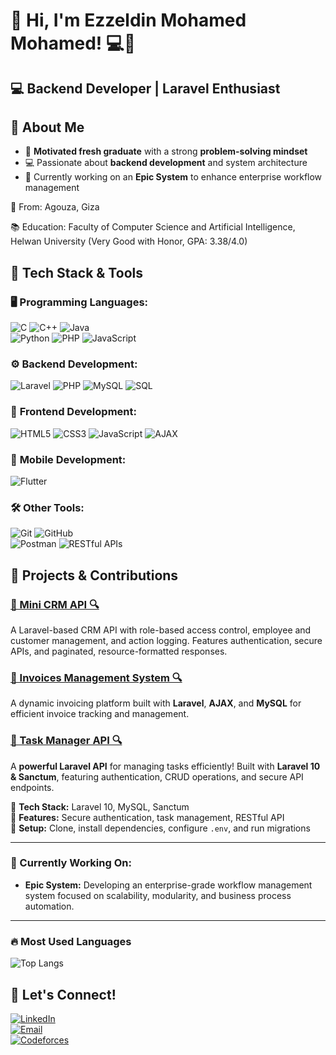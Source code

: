 # 👋 Hi, I'm Ezzeldin Mohamed Mohamed! 💻🚀

## 💻 Backend Developer | Laravel Enthusiast 

## 🌟 About Me

- 🎯 **Motivated fresh graduate** with a strong **problem-solving mindset**  
- 💻 Passionate about **backend development** and system architecture  
- 🚀 Currently working on an **Epic System** to enhance enterprise workflow management

📍 From: Agouza, Giza

📚 Education: Faculty of Computer Science and Artificial Intelligence, Helwan University (Very Good with Honor, GPA: 3.38/4.0)

## 🚀 Tech Stack & Tools  

### 🖥️ **Programming Languages:**  
![C](https://img.shields.io/badge/-C-blue?style=flat&logo=c)  ![C++](https://img.shields.io/badge/-C++-00599C?style=flat&logo=c%2B%2B)  ![Java](https://img.shields.io/badge/-Java-red?style=flat&logo=openjdk)  
![Python](https://img.shields.io/badge/-Python-3776AB?style=flat&logo=python)  ![PHP](https://img.shields.io/badge/-PHP-777BB4?style=flat&logo=php)  ![JavaScript](https://img.shields.io/badge/-JavaScript-F7DF1E?style=flat&logo=javascript&logoColor=black)  

### ⚙️ **Backend Development:**  
![Laravel](https://img.shields.io/badge/-Laravel-FF2D20?style=flat&logo=laravel&logoColor=white)  ![PHP](https://img.shields.io/badge/-PHP-777BB4?style=flat&logo=php)  ![MySQL](https://img.shields.io/badge/-MySQL-4479A1?style=flat&logo=mysql&logoColor=white) ![SQL](https://img.shields.io/badge/-SQL-4479A1?style=flat&logo=sqlite&logoColor=white)

### 🎨 **Frontend Development:**  
![HTML5](https://img.shields.io/badge/-HTML5-E34F26?style=flat&logo=html5&logoColor=white)  ![CSS3](https://img.shields.io/badge/-CSS3-1572B6?style=flat&logo=css3)  ![JavaScript](https://img.shields.io/badge/-JavaScript-F7DF1E?style=flat&logo=javascript)  ![AJAX](https://img.shields.io/badge/-AJAX-0078D7?style=flat)  

### 📱 **Mobile Development:**  
![Flutter](https://img.shields.io/badge/-Flutter-02569B?style=flat&logo=flutter)  

### 🛠 **Other Tools:**  
![Git](https://img.shields.io/badge/-Git-F05032?style=flat&logo=git&logoColor=white)  ![GitHub](https://img.shields.io/badge/-GitHub-181717?style=flat&logo=github)  
![Postman](https://img.shields.io/badge/-Postman-FF6C37?style=flat&logo=postman)  ![RESTful APIs](https://img.shields.io/badge/-REST-02569B?style=flat)  

## 📌 Projects & Contributions  

### [💼 Mini CRM API 🔍](https://github.com/Ezz24Mohamed/MINI-CRM)  
A Laravel-based CRM API with role-based access control, employee and customer management, and action logging. Features authentication, secure APIs, and paginated, resource-formatted responses.

### [💼 Invoices Management System 🔍](https://github.com/Ezz24Mohamed/Invoices-laraval-project)  
A dynamic invoicing platform built with **Laravel**, **AJAX**, and **MySQL** for efficient invoice tracking and management. 

### [📝 Task Manager API 🔍](https://github.com/Ezz24Mohamed/Tasks-Manager)  
A **powerful Laravel API** for managing tasks efficiently! Built with **Laravel 10 & Sanctum**, featuring authentication, CRUD operations, and secure API endpoints.  

🔹 **Tech Stack:** Laravel 10, MySQL, Sanctum  
🔹 **Features:** Secure authentication, task management, RESTful API  
🔹 **Setup:** Clone, install dependencies, configure `.env`, and run migrations  

---

### 🔄 Currently Working On:

- **Epic System:** Developing an enterprise-grade workflow management system focused on scalability, modularity, and business process automation.

---

### 🔥 Most Used Languages  
![Top Langs](https://github-readme-stats.vercel.app/api/top-langs/?username=Ezz24Mohamed&layout=compact&theme=radical)

## 🔗 Let's Connect!  

[![LinkedIn](https://img.shields.io/badge/-LinkedIn-0077B5?style=flat&logo=linkedin&logoColor=white)](https://www.linkedin.com/in/ezz-eldin-mohamed-70b154219/)  
[![Email](https://img.shields.io/badge/-Email-D14836?style=flat&logo=gmail&logoColor=white)](mailto:ezzeldinmohamed025@gmail.com)  
[![Codeforces](https://img.shields.io/badge/-Codeforces-1F8ACB?style=flat&logo=codeforces&logoColor=white)](https://codeforces.com/profile/zizo_mohamed_24)
